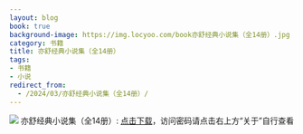 ```yaml
---
layout: blog
book: true
background-image: https://img.locyoo.com/book亦舒经典小说集（全14册）.jpg
category: 书籍
title: 亦舒经典小说集（全14册）
tags:
- 书籍
- 小说
redirect_from:
  - /2024/03/亦舒经典小说集（全14册）/
---
```

![](https://img.locyoo.com/book亦舒经典小说集（全14册）.jpg)
亦舒经典小说集（全14册）: <a name = "ref1" href="https://url18.ctfile.com/f/50983618-1323443638-24b55c?p=3619">点击下载</a>，访问密码请点击右上方“关于”自行查看